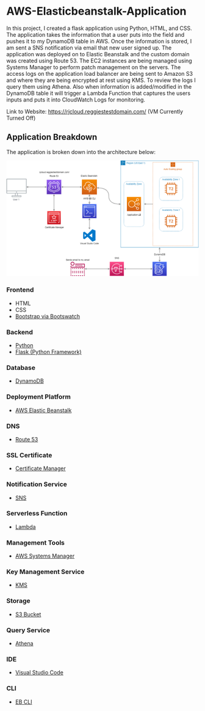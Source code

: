 # AWS-Elasticbeanstalk-Application

In this project, I created a flask application using Python, HTML, and CSS. The application takes the information that a user puts into the field and pushes it to my DynamoDB table in AWS. Once the information is stored, I am sent a SNS notification via email that new user signed up. The application was deployed on to Elastic Beanstalk and the custom domain was created using Route 53. The EC2 instances are being managed using Systems Manager to perform patch management on the servers. The access logs on the application load balancer are being sent to Amazon S3 and where they are being encrypted at rest using KMS. To review the logs I query them using Athena. Also when information is added/modified in the DynamoDB table it will trigger a Lambda Function that captures the users inputs and puts it into CloudWatch Logs for monitoring.

Link to Website: https://rjcloud.reggiestestdomain.com/ (VM Currently Turned Off)



## Application Breakdown

The application is broken down into the architecture below:

![elasticbeanstalkapp](https://github.com/rjones18/Images/blob/main/Elastic%20Beanstalk%20Site2.drawio.png)

### Frontend

 - HTML
 - CSS
 - [Bootstrap via Bootswatch](https://bootswatch.com/)


 ### Backend 

 - [Python](https://www.python.org/) 
 - [Flask (Python Framework)](https://flask.palletsprojects.com/en/1.1.x/)

 ### Database 

 - [DynamoDB](https://aws.amazon.com/dynamodb/)


 ### Deployment Platform

 - [AWS Elastic Beanstalk](https://aws.amazon.com/elasticbeanstalk/)





 ### DNS

 - [Route 53](https://aws.amazon.com/route53/)


 ### SSL Certificate

 - [Certificate Manager](https://aws.amazon.com/certificate-manager/)




 ### Notification Service

 - [SNS](https://aws.amazon.com/sns/?whats-new-cards.sort-by=item.additionalFields.postDateTime&whats-new-cards.sort-order=desc)


 ### Serverless Function

 - [Lambda](https://aws.amazon.com/lambda/)


 ### Management Tools

 - [AWS Systems Manager](https://aws.amazon.com/systems-manager/)


 ### Key Management Service

 - [KMS](https://aws.amazon.com/kms/)


 ### Storage

 - [S3 Bucket](https://aws.amazon.com/s3/)


 ### Query Service

 - [Athena](https://aws.amazon.com/athena/?whats-new-cards.sort-by=item.additionalFields.postDateTime&whats-new-cards.sort-order=desc)


 ### IDE

 - [Visual Studio Code](https://code.visualstudio.com/)

 ### CLI

 - [EB CLI](https://docs.aws.amazon.com/)
